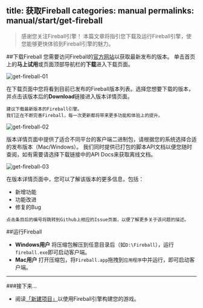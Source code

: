title: 获取Fireball
categories: manual
permalinks: manual/start/get-fireball
---

> 感谢您关注Fireball引擎！
> 本篇文章将指引您下载及运行Fireball引擎，使您能够更快体验到Fireball引擎的魅力。

##下载Fireball
您需要访问Fireball的[官方网站](http://www.fireball-x.com)以获取最新发布的版本。
单击首页上的**马上试用**或页面顶部导航栏的**下载**进入下载页面。


![get-fireball-01](https://cloud.githubusercontent.com/assets/2867434/6846086/3cc070fa-d3f6-11e4-8f92-2b00d4ba0a9f.png)


在下载页面中您将看到目前已发布的Fireball版本列表。选择您想要下载的版本，并点击该版本后的**Download**链接进入版本详情页面。
  ```
  建议下载最新版本的Fireball引擎。
  我们正在不断完善Fireball，每一次更新都将带来更多功能和体验上的提升。
  ```


![get-fireball-02](https://cloud.githubusercontent.com/assets/2867434/6846084/3bf9c8ec-d3f6-11e4-852e-ad5defde3b0a.png)


版本详情页面中提供了适合不同平台的客户端二进制包，请根据您的系统选择合适的发布版本（Mac/Windows）。
我们同时提供已打包的脚本API文档以便您随时查阅，如有需要请选择下载链接中的API Docs来获取离线文档。


![get-fireball-03](https://cloud.githubusercontent.com/assets/2867434/6846085/3c0a631e-d3f6-11e4-9108-d6d809434549.png)


在版本详情页面中，您可以了解该版本的更多信息，包括：
- 新增功能
- 功能改进
- 修复的Bug

```
点击条目后的编号将跳转到Github上相应的Issue页面，以便了解更多关于该问题的描述。
```

##运行Fireball
- **Windows用户**
  将压缩包解压到任意目录后（如`D:\Fireball`），运行`fireball.exe`即可启动客户端。
- **Mac用户**
  打开压缩包，将`Fireball.app`拖拽到`应用程序`中并运行，即可启动客户端。

---
###接下来...
- 阅读[「新建项目」](/start/new-project/)以使用Fireball引擎构建您的游戏。
